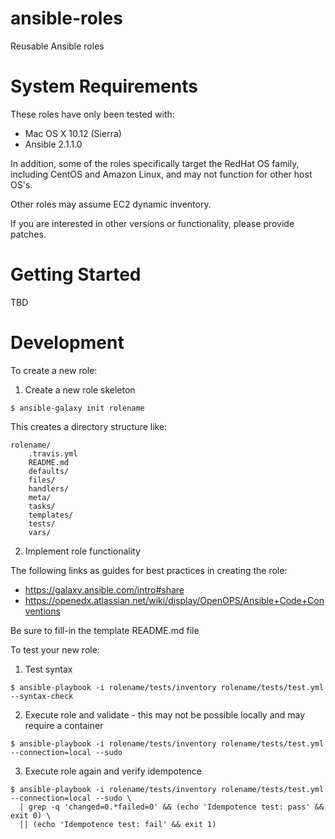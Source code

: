 # ansible-roles

Reusable Ansible roles

# System Requirements

These roles have only been tested with:

* Mac OS X 10.12 (Sierra)
* Ansible 2.1.1.0

In addition, some of the roles specifically target the RedHat OS family,
including CentOS and Amazon Linux, and may not function for other host OS's.

Other roles may assume EC2 dynamic inventory.

If you are interested in other versions or functionality, please provide patches.

# Getting Started

TBD

# Development

To create a new role:

1. Create a new role skeleton

```
$ ansible-galaxy init rolename
```

This creates a directory structure like:

    rolename/
        .travis.yml
        README.md
        defaults/
        files/
        handlers/
        meta/
        tasks/
        templates/
        tests/
        vars/

2. Implement role functionality

The following links as guides for best practices in creating the role:

* https://galaxy.ansible.com/intro#share
* https://openedx.atlassian.net/wiki/display/OpenOPS/Ansible+Code+Conventions

Be sure to fill-in the template README.md file

To test your new role:

1. Test syntax

```
$ ansible-playbook -i rolename/tests/inventory rolename/tests/test.yml --syntax-check
```

2. Execute role and validate - this may not be possible locally and may require a container

```
$ ansible-playbook -i rolename/tests/inventory rolename/tests/test.yml --connection=local --sudo
```

3. Execute role again and verify idempotence

```
$ ansible-playbook -i rolename/tests/inventory rolename/tests/test.yml --connection=local --sudo \
  | grep -q 'changed=0.*failed=0' && (echo 'Idempotence test: pass' && exit 0) \
  || (echo 'Idempotence test: fail' && exit 1)
```

